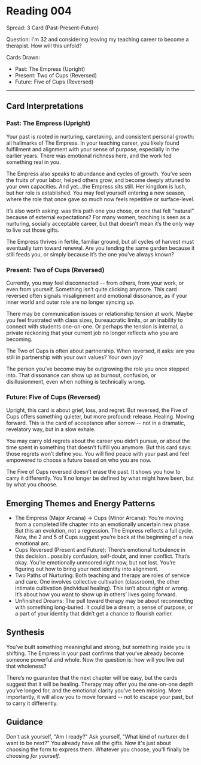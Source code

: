 # Reading 004

Spread: 3 Card (Past-Present-Future)

Question: I'm 32 and considering leaving my teaching career to become a therapist. How will this unfold?

Cards Drawn:

- Past: The Empress (Upright)
- Present: Two of Cups (Reversed)
- Future: Five of Cups (Reversed)

---

## Card Interpretations

### Past: The Empress (Upright)

Your past is rooted in nurturing, caretaking, and consistent personal growth:  all hallmarks of The Empress. In your teaching career, you likely found fulfillment and alignment with your sense of purpose, especially in the earlier years. There was emotional richness here, and the work fed something real in you.

The Empress also speaks to abundance and cycles of growth. You’ve seen the fruits of your labor, helped others grow, and become deeply attuned to your own capacities. And yet...the Empress sits still. Her kingdom is lush, but her role is established. You may feel yourself entering a new season, where the role that once gave so much now feels repetitive or surface-level.

It’s also worth asking: was this path one you chose, or one that felt “natural” because of external expectations? For many women, teaching is seen as a nurturing, socially acceptable career, but that doesn’t mean it’s the only way to live out those gifts.

The Empress thrives in fertile, familiar ground, but all cycles of harvest must eventually turn toward renewal. Are you tending the same garden because it still feeds you, or simply because it’s the one you’ve always known?

### Present: Two of Cups (Reversed)

Currently, you may feel disconnected -- from others, from your work, or even from yourself. Something isn’t quite clicking anymore. This card reversed often signals misalignment and emotional dissonance, as if your inner world and outer role are no longer syncing up.

There may be communication issues or relationship tension at work. Maybe you feel frustrated with class sizes, bureaucratic limits, or an inability to connect with students one-on-one. Or perhaps the tension is internal, a private reckoning that your current job no longer reflects who you are becoming.

The Two of Cups is often about partnership. When reversed, it asks: are you still in partnership with your own values? Your own joy?

The person you’ve become may be outgrowing the role you once stepped into. That dissonance can show up as burnout, confusion, or disillusionment, even when nothing is technically wrong.

### Future: Five of Cups (Reversed)

Upright, this card is about grief, loss, and regret. But reversed, the Five of Cups offers something quieter, but more profound: release. Healing. Moving forward. This is the card of acceptance after sorrow -- not in a dramatic, revelatory way, but in a slow exhale.

You may carry old regrets about the career you didn’t pursue, or about the time spent in something that doesn’t fulfill you anymore. But this card says: those regrets won’t define you. You will find peace with your past and feel empowered to choose a future based on who you are now.

The Five of Cups reversed doesn’t erase the past. It shows you how to carry it differently. You’ll no longer be defined by what might have been, but by what you choose.

## Emerging Themes and Energy Patterns

- The Empress (Major Arcana) → Cups (Minor Arcana): You’re moving from a completed life chapter into an emotionally uncertain new phase. But this an evolution, not a regression. The Empress reflects a full cycle. Now, the 2 and 5 of Cups suggest you’re back at the beginning of a new emotional arc.
- Cups Reversed (Present and Future): There’s emotional turbulence in this decision...possibly confusion, self-doubt, and inner conflict. That’s okay. You’re emotionally unmoored right now, but not lost. You’re figuring out how to bring your next identity into alignment.
- Two Paths of Nurturing: Both teaching and therapy are roles of service and care. One involves collective cultivation (classroom), the other intimate cultivation (individual healing). This isn’t about right or wrong. It’s about how you want to show up in others’ lives going forward.
- Unfinished Dreams: The pull toward therapy may be about reconnecting with something long-buried. It could be a dream, a sense of purpose, or a part of your identity that didn’t get a chance to flourish earlier.

## Synthesis

You’ve built something meaningful and strong, but something inside you is shifting. The Empress in your past confirms that you’ve already become someone powerful and whole. Now the question is: how will you live out that wholeness?

There’s no guarantee that the next chapter will be easy, but the cards suggest that it will be healing. Therapy may offer you the one-on-one depth you’ve longed for, and the emotional clarity you’ve been missing. More importantly, it will allow you to move forward -- not to escape your past, but to carry it differently.

## Guidance

Don't ask yourself, "Am I ready?" Ask yourself, "What kind of nurturer do I want to be next?" You already have all the gifts. Now it's just about choosing the form to express them. Whatever you choose, you'll finally be choosing *for yourself.*
